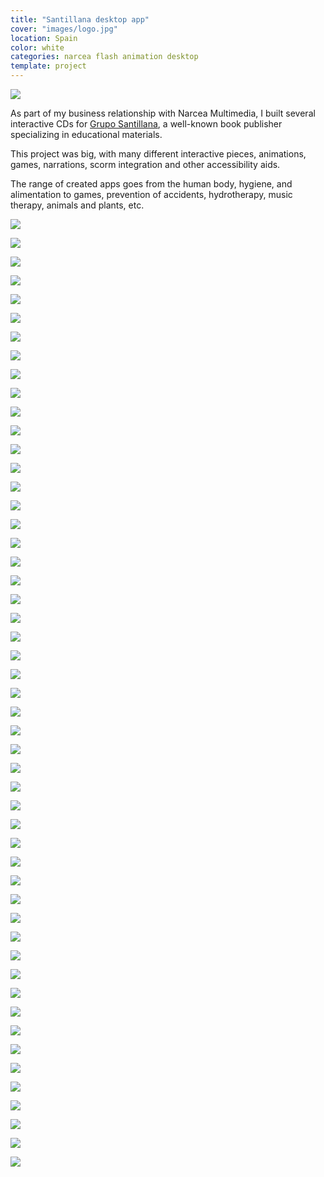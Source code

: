 ```yaml
---
title: "Santillana desktop app"
cover: "images/logo.jpg"
location: Spain
color: white
categories: narcea flash animation desktop
template: project
---
```


![](/work/santillana/images/0.png)

As part of my business relationship with Narcea Multimedia, I built several interactive CDs for [Grupo Santillana](https://santillana.com/en/), a well-known book publisher specializing in educational materials.

This project was big, with many different interactive pieces, animations, games, narrations, scorm integration and other accessibility aids.

The range of created apps goes from the human body, hygiene, and alimentation to games, prevention of accidents, hydrotherapy, music therapy, animals and plants, etc.

![](/work/santillana/images/1.jpg)

![](/work/santillana/images/2.jpg)

![](/work/santillana/images/3.jpg)

![](/work/santillana/images/4.jpg)

![](/work/santillana/images/5.jpg)

![](/work/santillana/images/6.jpg)

![](/work/santillana/images/7.jpg)

![](/work/santillana/images/8.jpg)

![](/work/santillana/images/9.jpg)

![](/work/santillana/images/10.jpg)

![](/work/santillana/images/11.jpg)

![](/work/santillana/images/12.jpg)

![](/work/santillana/images/13.jpg)

![](/work/santillana/images/14.jpg)

![](/work/santillana/images/15.jpg)

![](/work/santillana/images/16.jpg)

![](/work/santillana/images/17.jpg)

![](/work/santillana/images/18.jpg)

![](/work/santillana/images/19.jpg)

![](/work/santillana/images/20.jpg)

![](/work/santillana/images/21.jpg)

![](/work/santillana/images/22.jpg)

![](/work/santillana/images/23.jpg)

![](/work/santillana/images/24.jpg)

![](/work/santillana/images/25.jpg)

![](/work/santillana/images/26.jpg)

![](/work/santillana/images/27.jpg)

![](/work/santillana/images/28.jpg)

![](/work/santillana/images/29.jpg)

![](/work/santillana/images/30.jpg)

![](/work/santillana/images/31.jpg)

![](/work/santillana/images/32.jpg)

![](/work/santillana/images/33.jpg)

![](/work/santillana/images/34.jpg)

![](/work/santillana/images/35.jpg)

![](/work/santillana/images/36.jpg)

![](/work/santillana/images/37.jpg)

![](/work/santillana/images/38.jpg)

![](/work/santillana/images/39.jpg)

![](/work/santillana/images/40.jpg)

![](/work/santillana/images/41.jpg)

![](/work/santillana/images/42.jpg)

![](/work/santillana/images/43.jpg)

![](/work/santillana/images/44.jpg)

![](/work/santillana/images/45.jpg)

![](/work/santillana/images/46.jpg)

![](/work/santillana/images/47.jpg)

![](/work/santillana/images/48.jpg)

![](/work/santillana/images/49.jpg)

![](/work/santillana/images/50.jpg)

![](/work/santillana/images/51.jpg)

